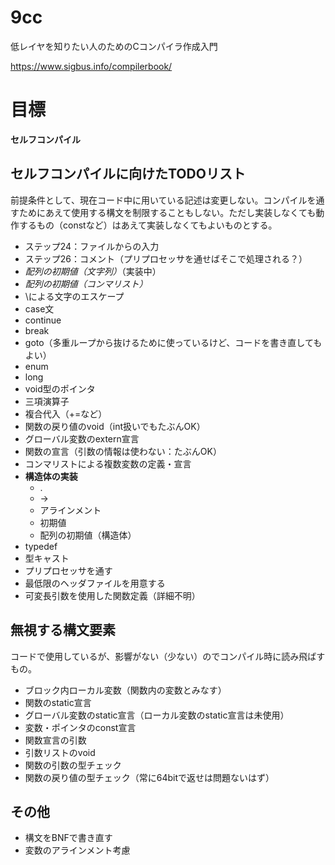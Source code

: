 # 9cc
低レイヤを知りたい人のためのCコンパイラ作成入門

https://www.sigbus.info/compilerbook/

# 目標

**セルフコンパイル**

## セルフコンパイルに向けたTODOリスト

前提条件として、現在コード中に用いている記述は変更しない。コンパイルを通すためにあえて使用する構文を制限することもしない。ただし実装しなくても動作するもの（constなど）はあえて実装しなくてもよいものとする。

- ステップ24：ファイルからの入力
- ステップ26：コメント（プリプロセッサを通せばそこで処理される？）
- *配列の初期値（文字列）*（実装中）
- *配列の初期値（コンマリスト）*
- \による文字のエスケープ
- case文
- continue
- break
- goto（多重ループから抜けるために使っているけど、コードを書き直してもよい）
- enum
- long
- void型のポインタ
- 三項演算子
- 複合代入（+=など）
- 関数の戻り値のvoid（int扱いでもたぶんOK）
- グローバル変数のextern宣言
- 関数の宣言（引数の情報は使わない：たぶんOK）
- コンマリストによる複数変数の定義・宣言
- **構造体の実装**
  - .
  - ->
  - アラインメント
  - 初期値
  - 配列の初期値（構造体）
- typedef
- 型キャスト
- プリプロセッサを通す
- 最低限のヘッダファイルを用意する
- 可変長引数を使用した関数定義（詳細不明）

## 無視する構文要素

コードで使用しているが、影響がない（少ない）のでコンパイル時に読み飛ばすもの。

- ブロック内ローカル変数（関数内の変数とみなす）
- 関数のstatic宣言
- グローバル変数のstatic宣言（ローカル変数のstatic宣言は未使用）
- 変数・ポインタのconst宣言
- 関数宣言の引数
- 引数リストのvoid
- 関数の引数の型チェック
- 関数の戻り値の型チェック（常に64bitで返せは問題ないはず）

## その他

- 構文をBNFで書き直す
- 変数のアラインメント考慮